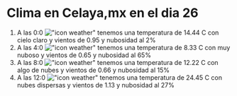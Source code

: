 # Clima en Celaya,mx en el dia 26

1. A las 0:0 !["icon weather"](http://openweathermap.org/img/w/01n.png) tenemos una temperatura de 14.44 C con cielo claro y  vientos de 0.95 y nubosidad al 2%
1. A las 4:0 !["icon weather"](http://openweathermap.org/img/w/04n.png) tenemos una temperatura de 8.33 C con muy nuboso y  vientos de 0.65 y nubosidad al 65%
1. A las 8:0 !["icon weather"](http://openweathermap.org/img/w/02d.png) tenemos una temperatura de 12.22 C con algo de nubes y  vientos de 0.66 y nubosidad al 15%
1. A las 12:0 !["icon weather"](http://openweathermap.org/img/w/03d.png) tenemos una temperatura de 24.45 C con nubes dispersas y  vientos de 1.13 y nubosidad al 27%
